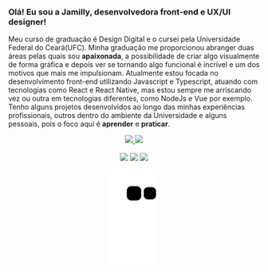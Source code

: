 ### Olá! Eu sou a Jamilly, desenvolvedora front-end e UX/UI designer!

<div>
  <p>
   Meu curso de graduação é Design Digital e o cursei pela Universidade Federal do Ceará(UFC). Minha graduação me proporcionou abranger duas áreas pelas quais sou <strong>apaixonada</strong>, a possibilidade de criar algo visualmente de forma gráfica e depois ver se tornando algo funcional é incrível e um dos motivos que mais me impulsionam. Atualmente estou focada no desenvolvimento front-end utilizando Javascript e Typescript, atuando com tecnologias como React e React Native, mas estou sempre me arriscando vez ou outra em tecnologias diferentes, como NodeJs e Vue por exemplo. Tenho alguns projetos desenvolvidos ao longo das minhas experiências profissionais, outros dentro do ambiente da Universidade e alguns pessoais, pois o foco aqui é <strong>aprender</strong> e <strong>praticar</strong>.
  </p>
</div>

<div align="center">
  <a href="https://github.com/jamillyp">
  <img height="180em" src="https://github-readme-stats.vercel.app/api?username=jamillyp&show_icons=true&theme=dracula&include_all_commits=true&count_private=true"/>
  <img height="180em" src="https://github-readme-stats.vercel.app/api/top-langs/?username=jamillyp&layout=compact&langs_count=7&theme=dracula"/>
</div>

<div align="center">
  <br>
<!--   <a href="https://instagram.com/pinheiromilly" target="_blank"><img src="https://img.shields.io/badge/-Instagram-%23E4405F?style=for-the-badge&logo=instagram&logoColor=white" target="_blank"></a> -->
  <a href = "mailto:jamillypinheirolima@gmail.com"><img src="https://img.shields.io/badge/-Gmail-%23333?style=for-the-badge&logo=gmail&logoColor=white" target="_blank"></a>
  <a href="https://www.linkedin.com/in/jamillypl/" target="_blank"><img src="https://img.shields.io/badge/-LinkedIn-%230077B5?style=for-the-badge&logo=linkedin&logoColor=white" target="_blank"></a>
  <a href="https://www.behance.net/jamillyp" target="_blank"><img src="https://img.shields.io/badge/Behance-0054F7?style=for-the-badge&logo=behance&logoColor=white"></a>

  ![Snake animation](https://github.com/rafaballerini/rafaballerini/blob/output/github-contribution-grid-snake.svg)
 
</div>


